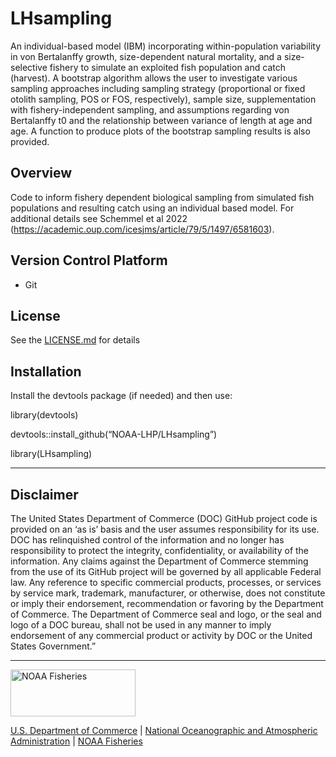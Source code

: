 <!-- README.md is generated from README.Rmd. Please edit that file -->

# LHsampling

An individual-based model (IBM) incorporating within-population
variability in von Bertalanffy growth, size-dependent natural mortality,
and a size-selective fishery to simulate an exploited fish population
and catch (harvest). A bootstrap algorithm allows the user to
investigate various sampling approaches including sampling strategy
(proportional or fixed otolith sampling, POS or FOS, respectively),
sample size, supplementation with fishery-independent sampling, and
assumptions regarding von Bertalanffy t0 and the relationship between
variance of length at age and age. A function to produce plots of the
bootstrap sampling results is also provided.

## Overview

Code to inform fishery dependent biological sampling from simulated fish
populations and resulting catch using an individual based model. For
additional details see Schemmel et al 2022
(<https://academic.oup.com/icesjms/article/79/5/1497/6581603>).

## Version Control Platform

-   Git

## License

See the [LICENSE.md](./LICENSE.md) for details

## Installation

Install the devtools package (if needed) and then use:

library(devtools)

devtools::install_github(“NOAA-LHP/LHsampling”)

library(LHsampling)

<!-- Do not edit below. This adds the Disclaimer and NMFS footer. -->

------------------------------------------------------------------------

## Disclaimer

The United States Department of Commerce (DOC) GitHub project code is
provided on an ‘as is’ basis and the user assumes responsibility for its
use. DOC has relinquished control of the information and no longer has
responsibility to protect the integrity, confidentiality, or
availability of the information. Any claims against the Department of
Commerce stemming from the use of its GitHub project will be governed by
all applicable Federal law. Any reference to specific commercial
products, processes, or services by service mark, trademark,
manufacturer, or otherwise, does not constitute or imply their
endorsement, recommendation or favoring by the Department of Commerce.
The Department of Commerce seal and logo, or the seal and logo of a DOC
bureau, shall not be used in any manner to imply endorsement of any
commercial product or activity by DOC or the United States Government.”

------------------------------------------------------------------------

<img src="https://raw.githubusercontent.com/nmfs-general-modeling-tools/nmfspalette/main/man/figures/noaa-fisheries-rgb-2line-horizontal-small.png" width="200" style="height: 75px !important;"  alt="NOAA Fisheries">

[U.S. Department of Commerce](https://www.commerce.gov/) \| [National
Oceanographic and Atmospheric Administration](https://www.noaa.gov) \|
[NOAA Fisheries](https://www.fisheries.noaa.gov/)
